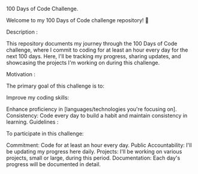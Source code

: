100 Days of Code Challenge.


Welcome to my 100 Days of Code challenge repository! 🚀

Description :

This repository documents my journey through the 100 Days of Code challenge, where I commit to coding for at least an hour every day for the next 100 days. Here, I'll be tracking my progress, sharing updates, and showcasing the projects I'm working on during this challenge.

Motivation :

The primary goal of this challenge is to:

Improve my coding skills:

Enhance proficiency in [languages/technologies you're focusing on].
Consistency: Code every day to build a habit and maintain consistency in learning.
Guidelines :

To participate in this challenge:

Commitment: Code for at least an hour every day.
Public Accountability: I'll be updating my progress here daily.
Projects: I'll be working on various projects, small or large, during this period.
Documentation: Each day's progress will be documented in detail.
